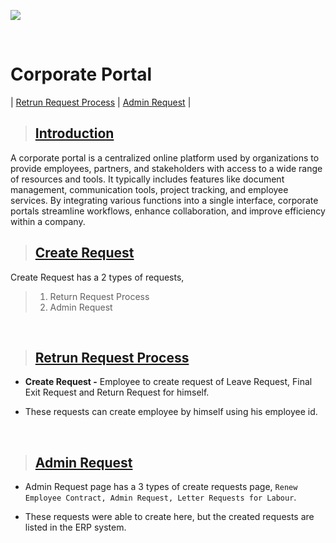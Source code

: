 ![](https://portal.mawarid.com.sa/System/assets/images/mawarid-logo-2.png)

<br>

# **Corporate Portal**

| [Retrun Request Process](#retrun-request-process) | [Admin Request](#admin-request) |

> ## [Introduction](#corporate-portal)

A corporate portal is a centralized online platform used by organizations to provide employees, partners, and stakeholders with access to a wide range of resources and tools. It typically includes features like document management, communication tools, project tracking, and employee services. By integrating various functions into a single interface, corporate portals streamline workflows, enhance collaboration, and improve efficiency within a company.


> ## [Create Request](#corporate-portal)

Create Request has a 2 types of requests,

> 1. Return Request Process
> 2. Admin Request

<br>

> ## **[Retrun Request Process](#corporate-portal)**

- **Create Request -** Employee to create request of Leave Request, Final Exit Request and Return Request for himself.

- These requests can create employee by himself using his employee id.

<br>

> ## **[Admin Request](#retrun-request-process)**

* Admin Request page has a 3 types of create requests page, `Renew Employee Contract, Admin Request, Letter Requests for Labour`.

* These requests were able to create here, but the created requests are listed in the ERP system.

<br>